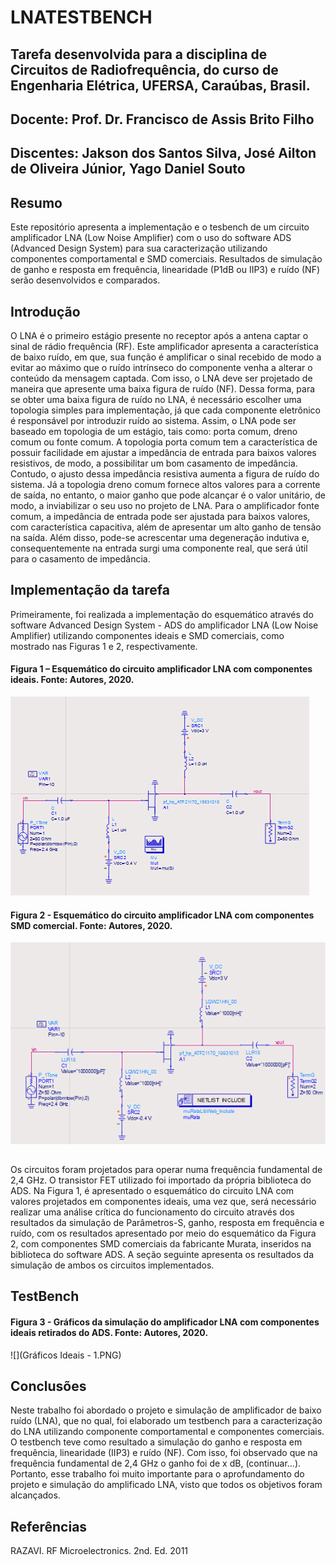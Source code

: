 # LNATESTBENCH
## Tarefa desenvolvida para a disciplina de Circuitos de Radiofrequência, do curso de Engenharia Elétrica, UFERSA, Caraúbas, Brasil.
## Docente: Prof. Dr. Francisco de Assis Brito Filho
## Discentes: Jakson dos Santos Silva, José Ailton de Oliveira Júnior, Yago Daniel Souto
## Resumo
Este repositório apresenta a implementação e o tesbench de um circuito amplificador LNA (Low Noise Amplifier) com o uso do software ADS (Advanced Design System) para sua caracterização utilizando componentes comportamental e SMD comerciais. Resultados de simulação de ganho e resposta em frequência, linearidade (P1dB ou IIP3) e ruído (NF) serão desenvolvidos e comparados.
## Introdução
O LNA é o primeiro estágio presente no receptor após a antena captar o sinal de rádio frequência (RF). Este amplificador apresenta a característica de baixo ruído, em que, sua função é amplificar o sinal recebido de modo a evitar ao máximo que o ruído intrínseco do componente venha a alterar o conteúdo da mensagem captada. Com isso, o LNA deve ser projetado de maneira que apresente uma baixa figura de ruído (NF).
Dessa forma, para se obter uma baixa figura de ruído no LNA, é necessário escolher uma topologia simples para implementação, já que cada componente eletrônico é responsável por introduzir ruído ao sistema. Assim, o LNA pode ser baseado em topologia de um estágio, tais como: porta comum, dreno comum ou fonte comum. A topologia porta comum tem a característica de possuir facilidade em ajustar a impedância de entrada para baixos valores resistivos, de modo, a possibilitar um bom casamento de impedância. Contudo, o ajusto dessa impedância resistiva aumenta a figura de ruído do sistema. Já a topologia dreno comum fornece altos valores para a corrente de saída, no entanto, o maior ganho que pode alcançar é o valor unitário, de modo, a inviabilizar o seu uso no projeto de LNA. Para o amplificador fonte comum, a impedância de entrada pode ser ajustada para baixos valores, com característica capacitiva, além de apresentar um alto ganho de tensão na saída. Além disso, pode-se acrescentar uma degeneração indutiva e, consequentemente na entrada surgi uma componente real, que será útil para o casamento de impedância.
## Implementação da tarefa
Primeiramente, foi realizada a implementação do esquemático através do software Advanced Design System - ADS do amplificador LNA (Low Noise Amplifier) utilizando componentes ideais e SMD comerciais, como mostrado nas Figuras 1 e 2, respectivamente. 
#### Figura 1 – Esquemático do circuito amplificador LNA com componentes ideais. Fonte: Autores, 2020.
![](LNA-ideal-1.PNG)
#### Figura 2 - Esquemático do circuito amplificador LNA com componentes SMD comercial. Fonte: Autores, 2020.
![](LNA-real.PNG)
##
Os circuitos foram projetados para operar numa frequência fundamental de 2,4 GHz. O transistor FET utilizado foi importado da própria biblioteca do ADS. Na Figura 1, é apresentado o esquemático do circuito LNA com valores projetados em componentes ideais, uma vez que, será necessário realizar uma análise crítica do funcionamento do circuito através dos resultados da simulação de Parâmetros-S, ganho, resposta em frequência e ruído, com os resultados apresentado por meio do esquemático da Figura 2, com componentes SMD comerciais da fabricante Murata, inseridos na biblioteca do software ADS. A seção seguinte apresenta os resultados da simulação de ambos os circuitos implementados.
## TestBench
#### Figura 3 - Gráficos da simulação do amplificador LNA com componentes ideais retirados do ADS. Fonte: Autores, 2020.
![](Gráficos Ideais - 1.PNG)

## Conclusões
Neste trabalho foi abordado o projeto e simulação de amplificador de baixo ruído (LNA), que no qual, foi elaborado um testbench para a caracterização do LNA utilizando componente comportamental e componentes comerciais. O testbench teve como resultado a simulação do ganho e resposta em frequência, linearidade (IIP3) e ruído (NF). Com isso, foi observado que na frequência fundamental de 2,4 GHz o ganho foi de x dB, (continuar...). Portanto, esse trabalho foi muito importante para o aprofundamento do projeto e simulação do amplificado LNA, visto que todos os objetivos foram alcançados.
## Referências
RAZAVI. RF Microelectronics. 2nd. Ed. 2011
